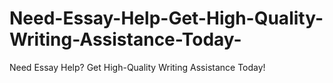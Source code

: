 # Need-Essay-Help-Get-High-Quality-Writing-Assistance-Today-
Need Essay Help? Get High-Quality Writing Assistance Today!
